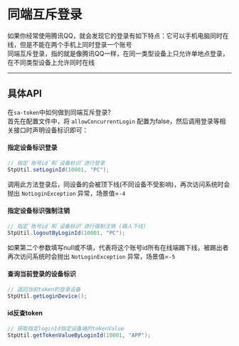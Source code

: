 # 同端互斥登录

如果你经常使用腾讯QQ，就会发现它的登录有如下特点：它可以手机电脑同时在线，但是不能在两个手机上同时登录一个账号 <br/>
同端互斥登录，指的就是像腾讯QQ一样，在同一类型设备上只允许单地点登录，在不同类型设备上允许同时在线

--- 

## 具体API

在`sa-token`中如何做到同端互斥登录? <br/>
首先在配置文件中，将 `allowConcurrentLogin` 配置为false，然后调用登录等相关接口时声明设备标识即可：


#### 指定设备标识登录
``` java
// 指定`账号id`和`设备标识`进行登录
StpUtil.setLoginId(10001, "PC");	
```
调用此方法登录后，同设备的会被顶下线(不同设备不受影响)，再次访问系统时会抛出 `NotLoginException` 异常，场景值=`-4`


#### 指定设备标识强制注销
``` java
// 指定`账号id`和`设备标识`进行强制注销 (踢人下线)
StpUtil.logoutByLoginId(10001, "PC");	
```
如果第二个参数填写null或不填，代表将这个账号id所有在线端踢下线，被踢出者再次访问系统时会抛出 `NotLoginException` 异常，场景值=`-5`


#### 查询当前登录的设备标识
``` java
// 返回当前token的登录设备
StpUtil.getLoginDevice();	
```


#### id反查token
``` java
// 获取指定loginId指定设备端的tokenValue 
StpUtil.getTokenValueByLoginId(10001, "APP");	
```


